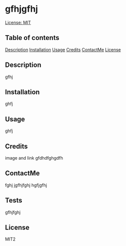 

  # gfhjgfhj
  [License: MIT](https://img.shields.io/badge/License-MIT-yellow.svg)

  ## Table of contents
  [Description](#description)
  [Installation](#installation)
  [Usage](#usage)
  [Credits](#credits)
  [ContactMe](#contactme)
  [License](#license)

  ## Description
  gfhj

  ## Installation
  ghfj

  ## Usage
  ghfj

  ## Credits
  
  image and link
  gfdhdfghgdfh
  

  ## ContactMe
  fghj
  jgfhjfghj
  hgfjgfhj

  ## Tests
  gfhjfghj

  ## License
  MIT2
